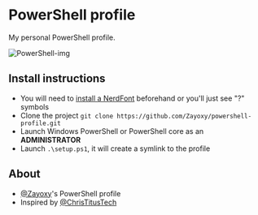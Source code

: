 # PowerShell profile

My personal PowerShell profile.

![PowerShell-img](https://upload.wikimedia.org/wikipedia/commons/a/af/PowerShell_Core_6.0_icon.png)

## Install instructions

- You will need to [install a NerdFont](https://www.nerdfonts.com/font-downloads) beforehand or you'll just see "?" symbols
- Clone the project `git clone https://github.com/Zayoxy/powershell-profile.git`
- Launch Windows PowerShell or PowerShell core as an **ADMINISTRATOR**
- Launch `.\setup.ps1`, it will create a symlink to the profile

## About

- [@Zayoxy](https://github.com/Zayoxy/powershell-profile)'s PowerShell profile
- Inspired by [@ChrisTitusTech](https://github.com/ChrisTitusTech/powershell-profile)
